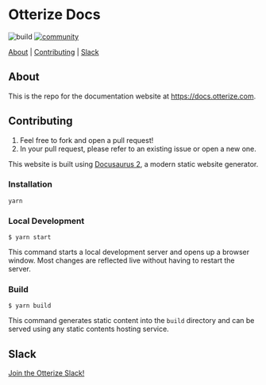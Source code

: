 # Otterize Docs

![build](https://github.com/otterize/docs/actions/workflows/deploy.yml/badge.svg)
[![community](https://img.shields.io/badge/slack-Otterize_Slack-purple.svg?logo=slack)](https://joinslack.otterize.com/)

[About](#about) | [Contributing](#contributing) | [Slack](#slack)

## About

This is the repo for the documentation website at https://docs.otterize.com.

## Contributing
1. Feel free to fork and open a pull request!
2. In your pull request, please refer to an existing issue or open a new one.

This website is built using [Docusaurus 2](https://docusaurus.io/), a modern static website generator.

### Installation

```
yarn
```

### Local Development

```
$ yarn start
```

This command starts a local development server and opens up a browser window. Most changes are reflected live without having to restart the server.

### Build

```
$ yarn build
```

This command generates static content into the `build` directory and can be served using any static contents hosting service.

## Slack
[Join the Otterize Slack!](https://joinslack.otterize.com/)
